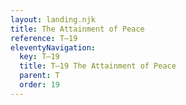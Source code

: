 ```yaml
---
layout: landing.njk
title: The Attainment of Peace
reference: T–19 
eleventyNavigation:
  key: T–19
  title: T–19 The Attainment of Peace
  parent: T
  order: 19
---
```

